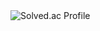 
  <img src="http://mazassumnida.wtf/api/v2/generate_badge?boj=doctorsean" alt="Solved.ac Profile" />

